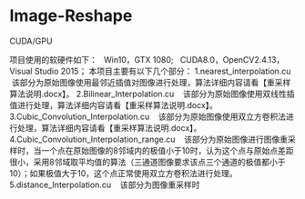 # Image-Reshape
CUDA/GPU

项目使用的软硬件如下：
    Win10，GTX 1080;
    CUDA8.0，OpenCV2.4.13，Visual Studio 2015；
本项目主要有以下几个部分：
1.nearest_interpolation.cu
    该部分为原始图像使用最邻近插值对图像进行处理，算法详细内容请看【重采样算法说明.docx】。
2.Bilinear_Interpolation.cu
    该部分为原始图像使用双线性插值进行处理，算法详细内容请看【重采样算法说明.docx】。
3.Cubic_Convolution_Interpolation.cu
    该部分为原始图像使用双立方卷积法进行处理，算法详细内容请看【重采样算法说明.docx】。
4.Cubic_Convolution_Interpolation_range.cu
    该部分为原始图像进行图像重采样时，当一个点在原始图像的8邻域内的极值小于10时，认为这个点与原始点差距很小，采用8邻域取平均值的算法（三通道图像要求该点三个通道的极值都小于10）；如果极值大于10，这个点正常使用双立方卷积法进行处理。
5.distance_Interpolation.cu
    该部分为图像重采样时
